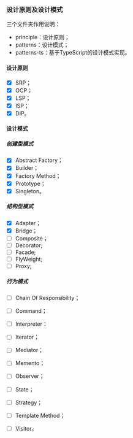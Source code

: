 ### 设计原则及设计模式

三个文件夹作用说明：

- principle：设计原则；
- patterns：设计模式；
- patterns-ts：基于TypeScript的设计模式实现。

#### 设计原则

- [x] SRP；
- [x] OCP；
- [x] LSP；
- [x] ISP；
- [x] DIP。

#### 设计模式

##### 创建型模式

- [x] Abstract Factory；
- [x] Builder；
- [x] Factory Method；
- [x] Prototype；
- [x] Singleton。

##### 结构型模式

- [x] Adapter；
- [x] Bridge；
- [ ] Composite；
- [ ] Decorator;
- [ ] Facade;
- [ ] FlyWeight;
- [ ] Proxy;

##### 行为模式

- [ ] Chain Of Responsibility；
- [ ] Command；
- [ ] Interpreter：
- [ ] Iterator；
- [ ] Mediator；
- [ ] Memento；
- [ ] Observer；
- [ ] State；
- [ ] Strategy；
- [ ] Template Method；
- [ ] Visitor。



